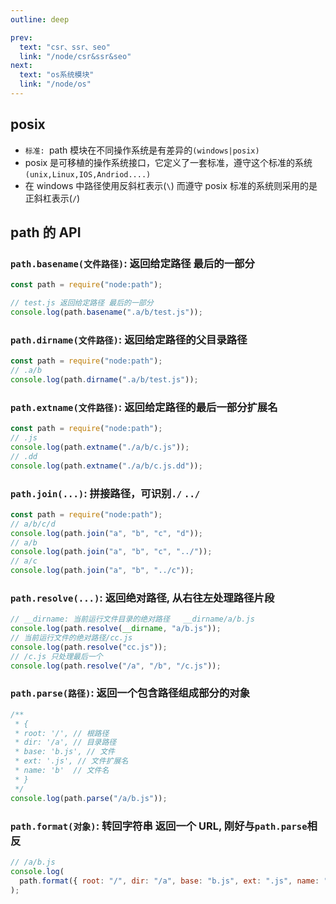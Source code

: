 ```yaml
---
outline: deep

prev:
  text: "csr、ssr、seo"
  link: "/node/csr&ssr&seo"
next:
  text: "os系统模块"
  link: "/node/os"
---
```


## posix

- `标准: `path 模块在不同操作系统是有差异的`(windows|posix)`
- posix 是可移植的操作系统接口，它定义了一套标准，遵守这个标准的系统 `(unix,Linux,IOS,Andriod....)`
- 在 windows 中路径使用反斜杠表示(`\`) 而遵守 posix 标准的系统则采用的是正斜杠表示(`/`)

## path 的 API

### `path.basename(文件路径)`: 返回给定路径 最后的一部分

```js
const path = require("node:path");

// test.js 返回给定路径 最后的一部分
console.log(path.basename(".a/b/test.js"));
```

### `path.dirname(文件路径)`: 返回给定路径的父目录路径

```js
const path = require("node:path");
// .a/b
console.log(path.dirname(".a/b/test.js"));
```

### `path.extname(文件路径)`: 返回给定路径的最后一部分扩展名

```js
const path = require("node:path");
// .js
console.log(path.extname("./a/b/c.js"));
// .dd
console.log(path.extname("./a/b/c.js.dd"));
```

### `path.join(...)`: 拼接路径，可识别`./` `../`

```js
const path = require("node:path");
// a/b/c/d
console.log(path.join("a", "b", "c", "d"));
// a/b
console.log(path.join("a", "b", "c", "../"));
// a/c
console.log(path.join("a", "b", "../c"));
```

### `path.resolve(...)`: 返回绝对路径, 从右往左处理路径片段

```js
// __dirname: 当前运行文件目录的绝对路径   __dirname/a/b.js
console.log(path.resolve(__dirname, "a/b.js"));
// 当前运行文件的绝对路径/cc.js
console.log(path.resolve("cc.js"));
// /c.js 只处理最后一个
console.log(path.resolve("/a", "/b", "/c.js"));
```

### `path.parse(路径)`: 返回一个包含路径组成部分的对象

```js
/**
 * {
 * root: '/', // 根路径
 * dir: '/a', // 目录路径
 * base: 'b.js', // 文件
 * ext: '.js', // 文件扩展名
 * name: 'b'  // 文件名
 * }
 */
console.log(path.parse("/a/b.js"));
```

### `path.format(对象)`: 转回字符串 返回一个 URL, 刚好与`path.parse`相反

```js
// /a/b.js
console.log(
  path.format({ root: "/", dir: "/a", base: "b.js", ext: ".js", name: "b" })
);
```
